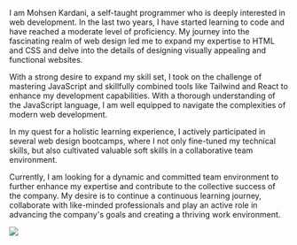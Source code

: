 I am Mohsen Kardani, a self-taught programmer who is deeply interested in web development. In the last two years, I have started learning to code and have reached a moderate level of proficiency. My journey into the fascinating realm of web design led me to expand my expertise to HTML and CSS and delve into the details of designing visually appealing and functional websites.

With a strong desire to expand my skill set, I took on the challenge of mastering JavaScript and skillfully combined tools like Tailwind and React to enhance my development capabilities. With a thorough understanding of the JavaScript language, I am well equipped to navigate the complexities of modern web development.

In my quest for a holistic learning experience, I actively participated in several web design bootcamps, where I not only fine-tuned my technical skills, but also cultivated valuable soft skills in a collaborative team environment.

Currently, I am looking for a dynamic and committed team environment to further enhance my expertise and contribute to the collective success of the company. My desire is to continue a continuous learning journey, collaborate with like-minded professionals and play an active role in advancing the company's goals and creating a thriving work environment.

<img src="C:\Users\Plus\Desktop\images for git profile\Masrery"/>
